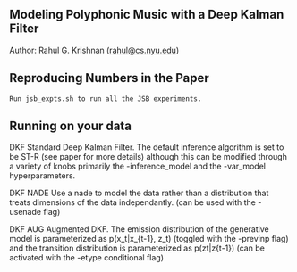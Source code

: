 ## Modeling Polyphonic Music with a Deep Kalman Filter
Author: Rahul G. Krishnan (rahul@cs.nyu.edu)

## Reproducing Numbers in the Paper
```
Run jsb_expts.sh to run all the JSB experiments.
```

## Running on your data
DKF
Standard Deep Kalman Filter. The default inference algorithm is set to be ST-R (see paper for more details) although
this can be modified through a variety of knobs primarily the -inference_model and the -var_model hyperparameters. 

DKF NADE
Use a nade to model the data rather than a distribution that treats dimensions of the data independantly. (can be used with the -usenade flag)

DKF AUG 
Augmented DKF. 
The emission distribution of the generative model is parameterized as p(x_t|x_{t-1}, z_t) (toggled with the -previnp flag)
and the transition distribution is parameterized as p(zt|z{t-1}) (can be activated with the -etype conditional flag)

